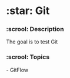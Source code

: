 <h1>:star: Git</h1>

<h3>:scrool: Description</h3>
<p>The goal is to test Git</p>

<h3>:scrool: Topics</h3>
- GitFlow